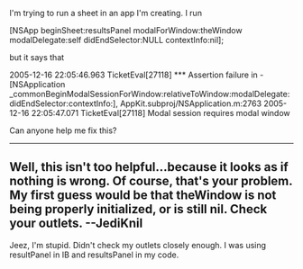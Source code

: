 

I'm trying to run a sheet in an app I'm creating. I run

    
[NSApp beginSheet:resultsPanel modalForWindow:theWindow modalDelegate:self didEndSelector:NULL contextInfo:nil];


but it says that

    
2005-12-16 22:05:46.963 TicketEval[27118] *** Assertion failure in -[NSApplication _commonBeginModalSessionForWindow:relativeToWindow:modalDelegate:didEndSelector:contextInfo:], AppKit.subproj/NSApplication.m:2763
2005-12-16 22:05:47.071 TicketEval[27118] Modal session requires modal window


Can anyone help me fix this?

----
Well, this isn't too helpful...because it looks as if nothing is wrong. Of course, that's your problem. My first guess would be that     theWindow is not being properly initialized, or is still     nil. Check your outlets. --JediKnil
----

Jeez, I'm stupid. Didn't check my outlets closely enough. I was using resultPanel in IB and resultsPanel in my code.
